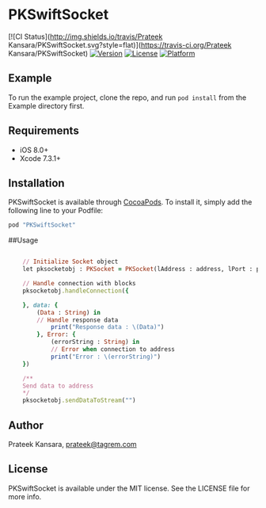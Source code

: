 # PKSwiftSocket

[![CI Status](http://img.shields.io/travis/Prateek Kansara/PKSwiftSocket.svg?style=flat)](https://travis-ci.org/Prateek Kansara/PKSwiftSocket)
[![Version](https://img.shields.io/cocoapods/v/PKSwiftSocket.svg?style=flat)](http://cocoapods.org/pods/PKSwiftSocket)
[![License](https://img.shields.io/cocoapods/l/PKSwiftSocket.svg?style=flat)](http://cocoapods.org/pods/PKSwiftSocket)
[![Platform](https://img.shields.io/cocoapods/p/PKSwiftSocket.svg?style=flat)](http://cocoapods.org/pods/PKSwiftSocket)

## Example

To run the example project, clone the repo, and run `pod install` from the Example directory first.

## Requirements

* iOS 8.0+ 
* Xcode 7.3.1+

## Installation

PKSwiftSocket is available through [CocoaPods](http://cocoapods.org). To install
it, simply add the following line to your Podfile:

```ruby
pod "PKSwiftSocket"
```

##Usage

```ruby

    // Initialize Socket object
    let pksocketobj : PKSocket = PKSocket(lAddress : address, lPort : port)

    // Handle connection with blocks
    pksocketobj.handleConnection({

    }, data: {
        (Data : String) in
        // Handle response data
            print("Response data : \(Data)")
        }, Error: {
            (errorString : String) in
            // Error when connection to address
            print("Error : \(errorString)")
    })

    /**
    Send data to address
    */
    pksocketobj.sendDataToStream("")
```
## Author

Prateek Kansara, prateek@tagrem.com

## License

PKSwiftSocket is available under the MIT license. See the LICENSE file for more info.
